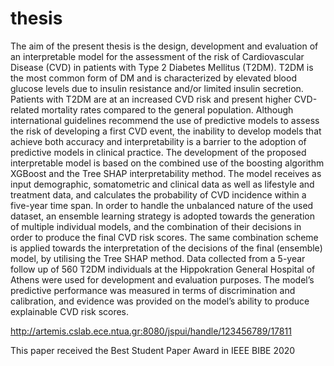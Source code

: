 # thesis

The aim of the present thesis is the design, development and evaluation of an interpretable model
for the assessment of the risk of Cardiovascular Disease (CVD) in patients with Type 2 Diabetes
Mellitus (T2DM). T2DM is the most common form of DM and is characterized by elevated blood
glucose levels due to insulin resistance and/or limited insulin secretion. Patients with T2DM are
at an increased CVD risk and present higher CVD-related mortality rates compared to the general
population. Although international guidelines recommend the use of predictive models to assess the
risk of developing a first CVD event, the inability to develop models that achieve both accuracy and
interpretability is a barrier to the adoption of predictive models in clinical practice.
The development of the proposed interpretable model is based on the combined use of the boosting algorithm XGBoost and the Tree SHAP interpretability method. The model receives as input
demographic, somatometric and clinical data as well as lifestyle and treatment data, and calculates the
probability of CVD incidence within a five-year time span. In order to handle the unbalanced nature
of the used dataset, an ensemble learning strategy is adopted towards the generation of multiple individual models, and the combination of their decisions in order to produce the final CVD risk scores.
The same combination scheme is applied towards the interpretation of the decisions of the final (ensemble) model, by utilising the Tree SHAP method. Data collected from a 5-year follow up of 560
T2DM individuals at the Hippokration General Hospital of Athens were used for development and
evaluation purposes. The model’s predictive performance was measured in terms of discrimination
and calibration, and evidence was provided on the model’s ability to produce explainable CVD risk
scores.

http://artemis.cslab.ece.ntua.gr:8080/jspui/handle/123456789/17811


This paper received the Best Student Paper Award in IEEE BIBE 2020

